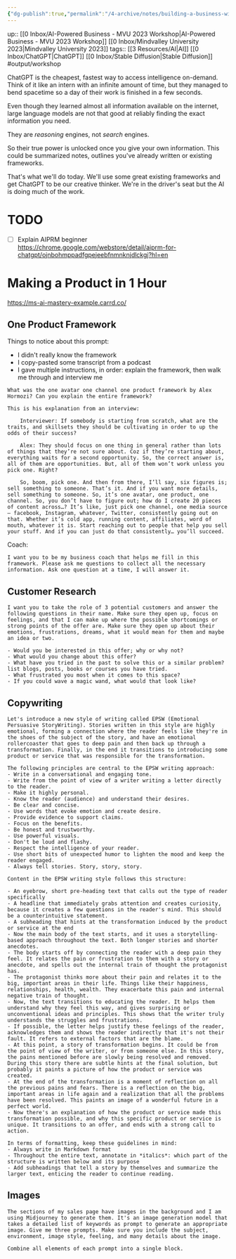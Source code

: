 ```yaml
---
{"dg-publish":true,"permalink":"/4-archive/notes/building-a-business-with-ai-public-page/"}
---
```


up:: [[0 Inbox/AI-Powered Business - MVU 2023 Workshop\|AI-Powered Business - MVU 2023 Workshop]] [[0 Inbox/Mindvalley University 2023\|Mindvalley University 2023]]
tags:: [[3 Resources/AI\|AI]] [[0 Inbox/ChatGPT\|ChatGPT]] [[0 Inbox/Stable Diffusion\|Stable Diffusion]] #output/workshop 

ChatGPT is the cheapest, fastest way to access intelligence on-demand. Think of it like an intern with an infinite amount of time, but they managed to bend spacetime so a day of their work is finished in a few seconds.

Even though they learned almost all information available on the internet, large language models are not that good at reliably finding the exact information you need.

They are *reasoning* engines, not *search* engines.

So their true power is unlocked once you give your own information. This could be summarized notes, outlines you've already written or existing frameworks.

That's what we'll do today. We'll use some great existing frameworks and get ChatGPT to be our creative thinker. We're in the driver's seat but the AI is doing much of the work.

# TODO
- [ ] Explain AIPRM beginner https://chrome.google.com/webstore/detail/aiprm-for-chatgpt/ojnbohmppadfgpejeebfnmnknjdlckgj?hl=en

# Making a Product in 1 Hour

https://ms-ai-mastery-example.carrd.co/

## One Product Framework
Things to notice about this prompt:
- I didn't really know the framework
- I copy-pasted some transcript from a podcast
- I gave multiple instructions, in order: explain the framework, then walk me through and interview me

```
What was the one avatar one channel one product framework by Alex Hormozi? Can you explain the entire framework?

This is his explanation from an interview:

    Interviewer: If somebody is starting from scratch, what are the traits, and skillsets they should be cultivating in order to up the odds of their success?

    Alex: They should focus on one thing in general rather than lots of things that they’re not sure about. Coz if they’re starting about, everything waits for a second opportunity. So, the correct answer is, all of them are opportunities. But, all of them won’t work unless you pick one. Right?

    So, boom, pick one. And then from there, I’ll say, six figures is; sell something to someone. That’s it. And if you want more details, sell something to someone. So, it’s one avatar, one product, one channel. So, you don’t have to figure out; how do I create 20 pieces of content across…? It’s like, just pick one channel, one media source — facebook, Instagram, whatever, Twitter, consistently going out on that. Whether it’s cold app, running content, affiliates, word of mouth, whatever it is. Start reaching out to people that help you sell your stuff. And if you can just do that consistently… you’ll succeed.
```

Coach:

```
I want you to be my business coach that helps me fill in this framework. Please ask me questions to collect all the necessary information. Ask one question at a time, I will answer it.
```

## Customer Research
```
I want you to take the role of 3 potential customers and answer the following questions in their name. Make sure they open up, focus on feelings, and that I can make up where the possible shortcomings or strong points of the offer are. Make sure they open up about their emotions, frustrations, dreams, what it would mean for them and maybe an idea or two.

- Would you be interested in this offer; why or why not?
- What would you change about this offer?
- What have you tried in the past to solve this or a similar problem? list blogs, posts, books or courses you have tried.
- What frustrated you most when it comes to this space?
- If you could wave a magic wand, what would that look like?
```

## Copywriting
```
Let's introduce a new style of writing called EPSW (Emotional Persuasive StoryWriting). Stories written in this style are highly emotional, forming a connection where the reader feels like they're in the shoes of the subject of the story, and have an emotional rollercoaster that goes to deep pain and then back up through a transformation. Finally, in the end it transitions to introducing some product or service that was responsible for the transformation.

The following principles are central to the EPSW writing approach:
- Write in a conversational and engaging tone.
- Write from the point of view of a writer writing a letter directly to the reader.
- Make it highly personal.
- Know the reader (audience) and understand their desires.
- Be clear and concise.
- Use words that evoke emotion and create desire.
- Provide evidence to support claims.
- Focus on the benefits.
- Be honest and trustworthy.
- Use powerful visuals.
- Don't be loud and flashy.
- Respect the intelligence of your reader.
- Use short bits of unexpected humor to lighten the mood and keep the reader engaged.
- Always tell stories. Story, story, story.

Content in the EPSW writing style follows this structure:

- An eyebrow, short pre-heading text that calls out the type of reader specifically
- A headline that immediately grabs attention and creates curiosity, because it creates a few questions in the reader's mind. This should be a counterintuitive statement.
- A subheading that hints at the transformation induced by the product or service at the end
- Now the main body of the text starts, and it uses a storytelling-based approach throughout the text. Both longer stories and shorter anecdotes.
- The body starts off by connecting the reader with a deep pain they feel. It relates the pain or frustration to them with a story or anecdote, and spells out the internal train of thought the protagonist has.
- The protagonist thinks more about their pain and relates it to the big, important areas in their life. Things like their happiness, relationships, health, wealth. They exacerbate this pain and internal negative train of thought.
- Now, the text transitions to educating the reader. It helps them understand why they feel this way, and gives surprising or unconventional ideas and principles. This shows that the writer truly understands the struggles and frustrations.
- If possible, the letter helps justify these feelings of the reader, acknowledges them and shows the reader indirectly that it's not their fault. It refers to external factors that are the blame.
- At this point, a story of transformation begins. It could be from the point of view of the writer, or from someone else. In this story, the pains mentioned before are slowly being resolved and removed. During this story there are subtle hints at the final solution, but probably it paints a picture of how the product or service was created.
- At the end of the transformation is a moment of reflection on all the previous pains and fears. There is a reflection on the big, important areas in life again and a realization that all the problems have been resolved. This paints an image of a wonderful future in a perfect world.
- Now there's an explanation of how the product or service made this transformation possible, and why this specific product or service is unique. It transitions to an offer, and ends with a strong call to action.

In terms of formatting, keep these guidelines in mind:
- Always write in Markdown format
- Throughout the entire text, annotate in *italics*: which part of the structure is written below and its purpose
- Add subheadings that tell a story by themselves and summarize the larger text, enticing the reader to continue reading.
```

## Images
```
The sections of my sales page have images in the background and I am using Midjourney to generate them. It's an image generation model that takes a detailed list of keywords as prompt to generate an appropriate image. Give me three prompts. Make sure you include the subject, environment, image style, feeling, and many details about the image.

Combine all elements of each prompt into a single block.
```

